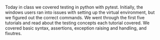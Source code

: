 Today in class we covered testing in python with pytest. 
Initially, the windows users ran into issues with setting up the virtual environment, but we figured out the correct commands.
We went through the first five tutorials and read about the testing concepts each tutorial covered. We covered basic syntax, assertions, 
exception raising and handling, and fixutres. 
